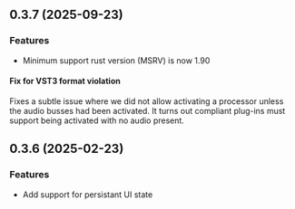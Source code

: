 ## 0.3.7 (2025-09-23)

### Features

- Minimum support rust version (MSRV) is now 1.90

#### Fix for VST3 format violation

Fixes a subtle issue where we did not allow activating a processor unless the audio busses had been activated. It turns out compliant plug-ins must support being activated with no audio present.

## 0.3.6 (2025-02-23)

### Features

- Add support for persistant UI state
